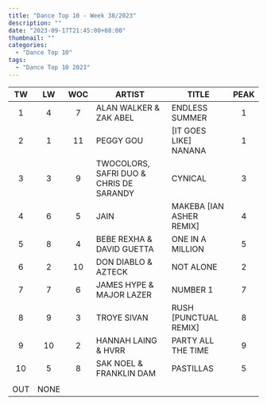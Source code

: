 ```yaml
---
title: "Dance Top 10 - Week 38/2023"
description: ""
date: "2023-09-17T21:45:00+08:00"
thumbnail: ""
categories:
  - "Dance Top 10"
tags:
  - "Dance Top 10 2023"
---
```

<!--more-->
|TW|LW|WOC|ARTIST|TITLE|PEAK|
|:---:|:---:|:---:|---|---|:---:|
|1|4|7|ALAN WALKER & ZAK ABEL|ENDLESS SUMMER|1|
|2|1|11|PEGGY GOU|[IT GOES LIKE] NANANA|1|
|3|3|9|TWOCOLORS, SAFRI DUO & CHRIS DE SARANDY|CYNICAL|3|
|4|6|5|JAIN|MAKEBA [IAN ASHER REMIX]|4|
|5|8|4|BEBE REXHA & DAVID GUETTA|ONE IN A MILLION|5|
|6|2|10|DON DIABLO & AZTECK|NOT ALONE|2|
|7|7|6|JAMES HYPE & MAJOR LAZER|NUMBER 1|7|
|8|9|3|TROYE SIVAN|RUSH [PUNCTUAL REMIX]|8|
|9|10|2|HANNAH LAING & HVRR|PARTY ALL THE TIME|9|
|10|5|8|SAK NOEL & FRANKLIN DAM|PASTILLAS|5|
| | | | | | |
|OUT|NONE| | | | |
